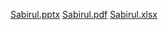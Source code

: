 [Sabirul.pptx](https://github.com/user-attachments/files/18390475/Sabirul.pptx)
[Sabirul.pdf](https://github.com/user-attachments/files/18390474/Sabirul.pdf)
[Sabirul.xlsx](https://github.com/user-attachments/files/18390473/Sabirul.xlsx)
